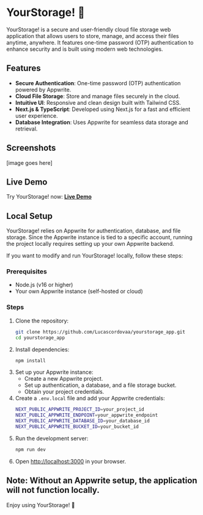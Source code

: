 # YourStorage! 🚀

YourStorage! is a secure and user-friendly cloud file storage web application that allows users to store, manage, and access their files anytime, anywhere. It features one-time password (OTP) authentication to enhance security and is built using modern web technologies.

## Features

- **Secure Authentication**: One-time password (OTP) authentication powered by Appwrite.
- **Cloud File Storage**: Store and manage files securely in the cloud.
- **Intuitive UI**: Responsive and clean design built with Tailwind CSS.
- **Next.js & TypeScript**: Developed using Next.js for a fast and efficient user experience.
- **Database Integration**: Uses Appwrite for seamless data storage and retrieval.

## Screenshots

[image goes here]

## Live Demo

Try YourStorage! now: **[Live Demo](https://yourstorage-app.vercel.app/sign-in)**

## Local Setup

YourStorage! relies on Appwrite for authentication, database, and file storage. Since the Appwrite instance is tied to a specific account, running the project locally requires setting up your own Appwrite backend.

If you want to modify and run YourStorage! locally, follow these steps:

### Prerequisites
- Node.js (v16 or higher)
- Your own Appwrite instance (self-hosted or cloud)

### Steps
1. Clone the repository:
   ```sh
   git clone https://github.com/Lucascordovaa/yourstorage_app.git
   cd yourstorage_app
   ```
2. Install dependencies:
   ```sh
   npm install
   ```
3. Set up your Appwrite instance:
   - Create a new Appwrite project.
   - Set up authentication, a database, and a file storage bucket.
   - Obtain your project credentials.
4. Create a `.env.local` file and add your Appwrite credentials:
   ```sh
   NEXT_PUBLIC_APPWRITE_PROJECT_ID=your_project_id
   NEXT_PUBLIC_APPWRITE_ENDPOINT=your_appwrite_endpoint
   NEXT_PUBLIC_APPWRITE_DATABASE_ID=your_database_id
   NEXT_PUBLIC_APPWRITE_BUCKET_ID=your_bucket_id
   ```
5. Run the development server:
   ```sh
   npm run dev
   ```
6. Open [http://localhost:3000](http://localhost:3000) in your browser.

**Note:** Without an Appwrite setup, the application will not function locally.
---
Enjoy using YourStorage! 🚀

